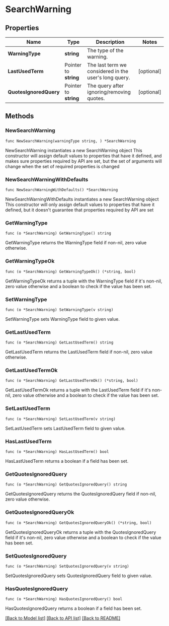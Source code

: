# SearchWarning

## Properties

Name | Type | Description | Notes
------------ | ------------- | ------------- | -------------
**WarningType** | **string** | The type of the warning. | 
**LastUsedTerm** | Pointer to **string** | The last term we considered in the user&#39;s long query. | [optional] 
**QuotesIgnoredQuery** | Pointer to **string** | The query after ignoring/removing quotes. | [optional] 

## Methods

### NewSearchWarning

`func NewSearchWarning(warningType string, ) *SearchWarning`

NewSearchWarning instantiates a new SearchWarning object
This constructor will assign default values to properties that have it defined,
and makes sure properties required by API are set, but the set of arguments
will change when the set of required properties is changed

### NewSearchWarningWithDefaults

`func NewSearchWarningWithDefaults() *SearchWarning`

NewSearchWarningWithDefaults instantiates a new SearchWarning object
This constructor will only assign default values to properties that have it defined,
but it doesn't guarantee that properties required by API are set

### GetWarningType

`func (o *SearchWarning) GetWarningType() string`

GetWarningType returns the WarningType field if non-nil, zero value otherwise.

### GetWarningTypeOk

`func (o *SearchWarning) GetWarningTypeOk() (*string, bool)`

GetWarningTypeOk returns a tuple with the WarningType field if it's non-nil, zero value otherwise
and a boolean to check if the value has been set.

### SetWarningType

`func (o *SearchWarning) SetWarningType(v string)`

SetWarningType sets WarningType field to given value.


### GetLastUsedTerm

`func (o *SearchWarning) GetLastUsedTerm() string`

GetLastUsedTerm returns the LastUsedTerm field if non-nil, zero value otherwise.

### GetLastUsedTermOk

`func (o *SearchWarning) GetLastUsedTermOk() (*string, bool)`

GetLastUsedTermOk returns a tuple with the LastUsedTerm field if it's non-nil, zero value otherwise
and a boolean to check if the value has been set.

### SetLastUsedTerm

`func (o *SearchWarning) SetLastUsedTerm(v string)`

SetLastUsedTerm sets LastUsedTerm field to given value.

### HasLastUsedTerm

`func (o *SearchWarning) HasLastUsedTerm() bool`

HasLastUsedTerm returns a boolean if a field has been set.

### GetQuotesIgnoredQuery

`func (o *SearchWarning) GetQuotesIgnoredQuery() string`

GetQuotesIgnoredQuery returns the QuotesIgnoredQuery field if non-nil, zero value otherwise.

### GetQuotesIgnoredQueryOk

`func (o *SearchWarning) GetQuotesIgnoredQueryOk() (*string, bool)`

GetQuotesIgnoredQueryOk returns a tuple with the QuotesIgnoredQuery field if it's non-nil, zero value otherwise
and a boolean to check if the value has been set.

### SetQuotesIgnoredQuery

`func (o *SearchWarning) SetQuotesIgnoredQuery(v string)`

SetQuotesIgnoredQuery sets QuotesIgnoredQuery field to given value.

### HasQuotesIgnoredQuery

`func (o *SearchWarning) HasQuotesIgnoredQuery() bool`

HasQuotesIgnoredQuery returns a boolean if a field has been set.


[[Back to Model list]](../README.md#documentation-for-models) [[Back to API list]](../README.md#documentation-for-api-endpoints) [[Back to README]](../README.md)


